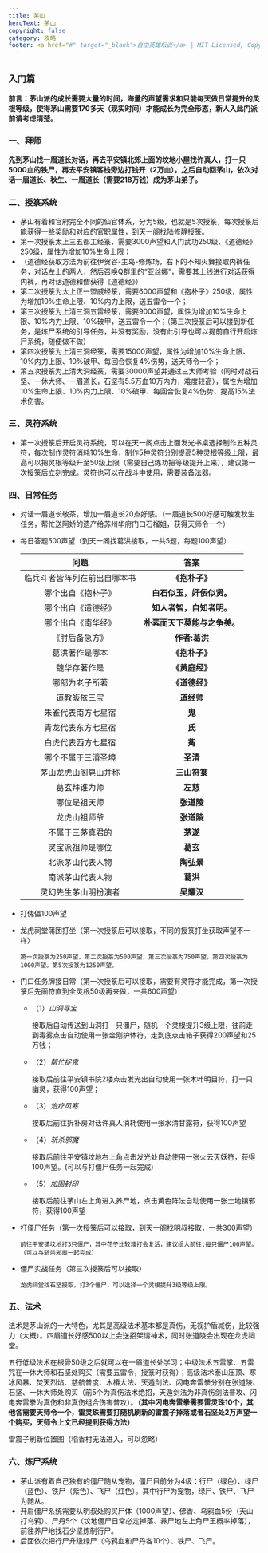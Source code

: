 ```yaml
---
title: 茅山
heroText: 茅山
copyright: false
category: 攻略
footer: <a href="#" target="_blank">自由英雄坛说</a> | MIT Licensed, Copyright © 2024-present lucky
---
```

## `入门篇`

​	**前言：茅山派的成长需要大量的时间，海量的声望需求和只能每天做日常提升的灵根等级，使得茅山需要170多天（现实时间）才能成长为完全形态，新人入此门派前请考虑清楚。**



### 一、拜师

​	**先到茅山找一眉道长对话，再去平安镇北郊上面的坟地小屋找许真人，打一只5000血的铁尸，再去平安镇客栈旁边打钱开（2万血）。之后自动回茅山，依次对话一眉道长、秋生、一眉道长（需要218万钱）成为茅山弟子。**



### 二、授箓系统

- 茅山有着和官府完全不同的仙官体系，分为5级，也就是5次授箓，每次授箓后能获得一些奖励和对应的官职属性，到天一阁找陆修静授箓。
- 第一次授箓太上三五都工经箓，需要3000声望和入门武功250级、《道德经》250级，属性为增加10%生命上限；
- （道德经获取方法为前往伊贺谷-主岛-修炼场，右下的不知火舞接取内裤任务，对话左上的两人，然后召唤Q群里的“亚丝娜”，需要其上线进行对话获得内裤，再对话道德和僧获得《道德经》）
- 第二次授箓为太上正一盟威经箓，需要6000声望和《抱朴子》250级，属性为增加10%生命上限、10%内力上限，送五雷令一个；
- 第三次授箓为上清三洞五雷经箓，需要9000声望，属性为增加10%生命上限、10%内力上限、10%破甲，送五雷令一个；（第三次授箓后可以接到新任务，是炼尸系统的引导任务，并没有奖励，没有此引导也可以提前自行开启炼尸系统，随便做不做）
- 第四次授箓为上清三洞经箓，需要15000声望，属性为增加10%生命上限、10%内力上限、10%破甲、每回合恢复4%伤势，送天师令一个；
- 第五次授箓为上清大洞经箓，需要30000声望并通过三大师考验（同时对战石坚、一休大师、一眉道长，石坚有5.5万血10万内力，难度较高），属性为增加10%生命上限、10%内力上限、10%破甲、每回合恢复4%伤势、提高15%法术伤害。



### 三、灵符系统

- 第一次授箓后开启灵符系统，可以在天一阁点击上面发光书桌选择制作五种灵符，每次制作灵符消耗10%生命，制作5种灵符分别提高5种灵根等级上限，最高可以把灵根等级升至50级上限（需要自己练功把等级提升上来），建议第一次授箓后立刻完成。灵符也可以在战斗中使用，需要装备法器。



### 四、日常任务

- 对话一眉道长敬茶，增加一眉道长20点好感。（一眉道长500好感可触发秋生任务，帮忙送阿娇的遗产给苏州华府门口石榴姐，获得天师令一个）

- 每日答题500声望（到天一阁找葛洪接取，一共5题，每题100声望）

  | 问题 | 答案 |
  | :----: | :----: |
  | 临兵斗者皆阵列在前出自哪本书 | __《抱朴子》__ |
  | 哪个出自《抱朴子》 | __白石似玉，奸佞似贤。__ |
  | 哪个出自《道德经》 | __知人者智，自知者明。__ |
  | 哪个出自《南华经》 | __朴素而天下莫能与之争美。__ |
  | 《肘后备急方》 | __作者:葛洪__ |
  | 葛洪著作是哪本 | __《抱朴子》__ |
  | 魏华存著作是 | __《黄庭经》__ |
  | 哪部为老子所著 | __《道德经》__ |
  | 道教皈依三宝 | __道经师__ |
  | 朱雀代表南方七星宿 | __鬼__ |
  | 青龙代表东方七星宿 | __氏__ |
  | 白虎代表西方七星宿 | __觜__ |
  | 哪个不属于三清圣境 | __圣清__ |
  | 茅山龙虎山阁皂山并称 | __三山符箓__ |
  | 葛玄拜谁为师 | __左慈__ |
  | 哪位是祖天师 | __张道陵__ |
  | 龙虎山祖师爷 | __张道陵__ |
  | 不属于三茅真君的 | __茅遂__ |
  | 灵宝派祖师是哪位 | __葛玄__ |
  | 北派茅山代表人物 | __陶弘景__ |
  | 南派茅山代表人物 | __葛洪__ |
  | 灵幻先生茅山明扮演者 | __吴耀汉__ |

- 打傀儡100声望

- 龙虎祠堂蒲团打坐（第一次授箓后可以接取，不同的授箓打坐获取声望不一样）

  `第一次授箓为250声望，第二次授箓为500声望，第三次授箓为750声望，第四次授箓为1000声望。第5次授箓为1250声望。`

- 门口任务牌接日常（第一次授箓后可以接取，需要有灵符才能完成，第一次授箓后先画符直到全灵根50级再来做，一共600声望）

  - （1）*山洞寻宝* 

    接取后自动传送到山洞打一只僵尸，随机一个灵根提升3级上限，往前走到毒雾点击自动使用一张金刚护体符，走到底点击箱子获得200声望和25万钱；

  - （2）*帮忙捉鬼*

    接取后前往平安镇书院2楼点击发光出自动使用一张木叶明目符，打一只幽灵，获得100声望；

  - （3）*治疗风寒*

    接取后前往拆补房对话许真人消耗使用一张水清甘露符，获得100声望

  - （4）*斩杀邪魔*

    接取后前往平安镇坟地右上角点击发光处自动使用一张火云灭妖符，获得100声望。(可以与打僵尸任务一起完成)

  - （5）*加固封印*

    接取后前往茅山左上角进入养尸地，点击黄色阵法自动使用一张土地镇邪符，获得100声望

- 打僵尸任务（第一次授箓后可以接取，到天一阁找明叔接取，一共300声望）

  `前往平安镇坟地打3只僵尸，其中花子比较难打会复活，建议组人前往,每只僵尸100声望。（可以与斩杀邪魔一起完成）`

- 僵尸实战任务（第三次授箓后可以接取）

  `龙虎祠堂找石坚接取，打3个僵尸，可以选择一个灵根提升3级等级上限。`



### 五、法术

​	法术是茅山派的一大特色，尤其是高级法术基本都是真伤，无视护盾减伤，比较强力（大概）。四眉道长好感500以上会送招架请神术，同时张道陵会出现在龙虎祠堂。

​	五行低级法术在根骨50级之后就可以在一眉道长处学习；中级法术五雷掌、五雷咒在一休大师和石坚处购买（需要五雷令，授箓时获得）；高级法术泰山压顶、寒冰风暴、焚天烈焰、慈航普度、木椿大法、天遁剑法、闪电奔雷拳分别在张道陵、石坚、一休大师处购买（前5个为真伤法术绝招，天遁剑法为非真伤剑法普攻、闪电奔雷拳为真伤和非真伤组合伤害普攻）。**（其中闪电奔雷拳需要雷灵珠10个，其他各需要天师令一个，雷灵珠需要打随机刷新的雷震子掉落或者石坚处2万声望一个购买，天师令上文已经提到获得方法）**

雷震子刷新位置图（稻香村无法进入，可以忽略）



### 六、炼尸系统

- 茅山派有着自己独有的僵尸随从宠物，僵尸目前分为4级：行尸（绿色）、绿尸（蓝色）、铁尸（紫色）、飞尸（红色）。其中行尸为宠物，绿尸、铁尸、飞尸为随从。
- 开启僵尸系统需要从明叔处购买尸体（1000声望）、佛香、乌鸦血5份（天山打乌鸦）、尸丹5个（坟地僵尸日常必定掉落、养尸地左上角尸王概率掉落），前往养尸地找石少坚炼制行尸。
- 后面依次把行尸升级绿尸（乌鸦血和尸丹各10个）、铁尸、飞尸。
